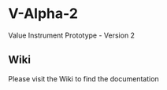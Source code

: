 # V-Alpha-2
Value Instrument Prototype - Version 2

## Wiki

Please visit the Wiki to find the documentation
